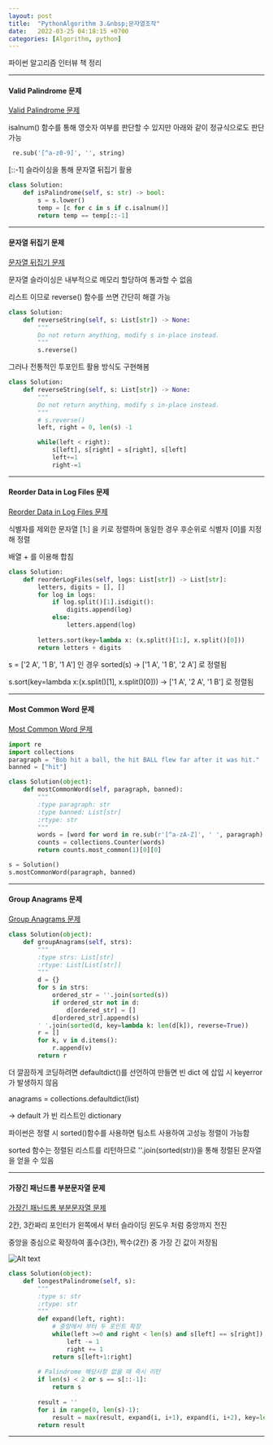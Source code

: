 ```yaml
---
layout: post
title:  "PythonAlgorithm 3.&nbsp;문자열조작"
date:   2022-03-25 04:18:15 +0700
categories: [Algorithm, python]
---
```


파이썬 알고리즘 인터뷰 책 정리

---

#### Valid Palindrome 문제

[Valid Palindrome 문제](https://leetcode.com/problems/valid-palindrome/)

isalnum() 함수를 통해 영숫자 여부를 판단할 수 있지만 아래와 같이 정규식으로도 판단 가능

``` python
 re.sub('[^a-z0-9]', '', string)
```

[::-1] 슬라이싱을 통해 문자열 뒤집기 활용

``` python
class Solution:
    def isPalindrome(self, s: str) -> bool:
        s = s.lower()
        temp = [c for c in s if c.isalnum()]
        return temp == temp[::-1]
```

---

#### 문자열 뒤집기 문제

[문자열 뒤집기 문제](https://leetcode.com/problems/reverse-string/)

문자열 슬라이싱은 내부적으로 메모리 할당하여 통과할 수 없음

리스트 이므로 reverse() 함수를 쓰면 간단히 해결 가능

``` python
class Solution:
    def reverseString(self, s: List[str]) -> None:
        """
        Do not return anything, modify s in-place instead.
        """
        s.reverse()
```

그러나 전통적인 투포인트 활용 방식도 구현해봄

``` python
class Solution:
    def reverseString(self, s: List[str]) -> None:
        """
        Do not return anything, modify s in-place instead.
        """
        # s.reverse()
        left, right = 0, len(s) -1

        while(left < right):
            s[left], s[right] = s[right], s[left]
            left+=1
            right-=1
```

---

#### Reorder Data in Log Files 문제

[Reorder Data in Log Files 문제](https://leetcode.com/problems/reorder-data-in-log-files/)

식별자를 제외한 문자열 [1:] 을 키로 정렬하며 동일한 경우 후순위로 식별자 [0]를 지정해 정렬

배열 + 를 이용해 합침

``` python
class Solution:
    def reorderLogFiles(self, logs: List[str]) -> List[str]:
        letters, digits = [], []
        for log in logs:
            if log.split()[1].isdigit():
                digits.append(log)
            else:
                letters.append(log)
        
        letters.sort(key=lambda x: (x.split()[1:], x.split()[0]))
        return letters + digits
```

s = ['2 A', '1 B', '1 A'] 인 경우
sorted(s)
-> ['1 A', '1 B', '2 A'] 로 정렬됨

s.sort(key=lambda x:(x.split()[1], x.split()[0]))
-> ['1 A', '2 A', '1 B'] 로 정렬됨

---

#### Most Common Word 문제

[Most Common Word 문제](https://leetcode.com/problems/most-common-word/)

``` python
import re
import collections
paragraph = "Bob hit a ball, the hit BALL flew far after it was hit."
banned = ["hit"]

class Solution(object):
    def mostCommonWord(self, paragraph, banned):
        """
        :type paragraph: str
        :type banned: List[str]
        :rtype: str
        """
        words = [word for word in re.sub(r'[^a-zA-Z]', ' ', paragraph).lower().split() if word not in banned]
        counts = collections.Counter(words)
        return counts.most_common(1)[0][0]

s = Solution()
s.mostCommonWord(paragraph, banned)
```

---

#### Group Anagrams 문제

[Group Anagrams 문제](https://leetcode.com/problems/group-anagrams/)

``` python
class Solution(object):
    def groupAnagrams(self, strs):
        """
        :type strs: List[str]
        :rtype: List[List[str]]
        """
        d = {}
        for s in strs:
            ordered_str = ''.join(sorted(s))    
            if ordered_str not in d:
                d[ordered_str] = []
            d[ordered_str].append(s)
        ' '.join(sorted(d, key=lambda k: len(d[k]), reverse=True))
        r = []
        for k, v in d.items():
            r.append(v)
        return r
```

더 깔끔하게 코딩하려면 defaultdict()를 선언하여 만들면 빈 dict 에 삽입 시 keyerror 가 발생하지 않음

anagrams = collections.defaultdict(list)

-> default 가 빈 리스트인 dictionary

파이썬은 정렬 시 sorted()함수를 사용하면 팀소트 사용하여 고성능 정렬이 가능함

sorted 함수는 정렬된 리스트를 리턴하므로 ''.join(sorted(str))을 통해 정렬된 문자열을 얻을 수 있음

---

#### 가장긴 패닌드롬 부분문자열 문제

[가장긴 패닌드롬 부분문자열 문제](https://leetcode.com/problems/longest-palindromic-substring/)

2칸, 3칸짜리 포인터가 왼쪽에서 부터 슬라이딩 윈도우 처럼 중앙까지 전진

중앙을 중심으로 확장하여 홀수(3칸), 짝수(2칸) 중 가장 긴 값이 저장됨

![Alt text](http://leesangwon0114.github.io/static/img/ROS2/3.1.PNG)


``` python
class Solution(object):
    def longestPalindrome(self, s):
        """
        :type s: str
        :rtype: str
        """
        def expand(left, right):
            # 중앙에서 부터 두 포인트 확장
            while(left >=0 and right < len(s) and s[left] == s[right]):
                left -= 1
                right += 1
            return s[left+1:right]
        
        # Palindrome 해당사항 없을 때 즉시 리턴
        if len(s) < 2 or s == s[::-1]:
            return s
        
        result = ''
        for i in range(0, len(s)-1):
            result = max(result, expand(i, i+1), expand(i, i+2), key=len)
        return result
```

---